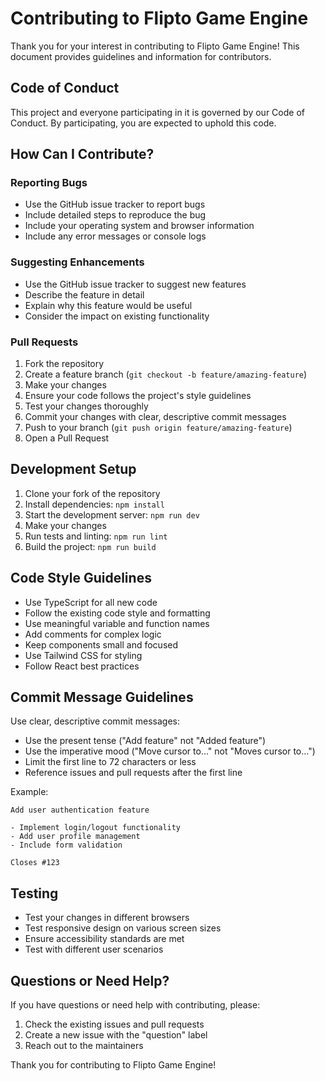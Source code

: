 # Contributing to Flipto Game Engine

Thank you for your interest in contributing to Flipto Game Engine! This document provides guidelines and information for contributors.

## Code of Conduct

This project and everyone participating in it is governed by our Code of Conduct. By participating, you are expected to uphold this code.

## How Can I Contribute?

### Reporting Bugs

- Use the GitHub issue tracker to report bugs
- Include detailed steps to reproduce the bug
- Include your operating system and browser information
- Include any error messages or console logs

### Suggesting Enhancements

- Use the GitHub issue tracker to suggest new features
- Describe the feature in detail
- Explain why this feature would be useful
- Consider the impact on existing functionality

### Pull Requests

1. Fork the repository
2. Create a feature branch (`git checkout -b feature/amazing-feature`)
3. Make your changes
4. Ensure your code follows the project's style guidelines
5. Test your changes thoroughly
6. Commit your changes with clear, descriptive commit messages
7. Push to your branch (`git push origin feature/amazing-feature`)
8. Open a Pull Request

## Development Setup

1. Clone your fork of the repository
2. Install dependencies: `npm install`
3. Start the development server: `npm run dev`
4. Make your changes
5. Run tests and linting: `npm run lint`
6. Build the project: `npm run build`

## Code Style Guidelines

- Use TypeScript for all new code
- Follow the existing code style and formatting
- Use meaningful variable and function names
- Add comments for complex logic
- Keep components small and focused
- Use Tailwind CSS for styling
- Follow React best practices

## Commit Message Guidelines

Use clear, descriptive commit messages:

- Use the present tense ("Add feature" not "Added feature")
- Use the imperative mood ("Move cursor to..." not "Moves cursor to...")
- Limit the first line to 72 characters or less
- Reference issues and pull requests after the first line

Example:
```
Add user authentication feature

- Implement login/logout functionality
- Add user profile management
- Include form validation

Closes #123
```

## Testing

- Test your changes in different browsers
- Test responsive design on various screen sizes
- Ensure accessibility standards are met
- Test with different user scenarios

## Questions or Need Help?

If you have questions or need help with contributing, please:

1. Check the existing issues and pull requests
2. Create a new issue with the "question" label
3. Reach out to the maintainers

Thank you for contributing to Flipto Game Engine! 